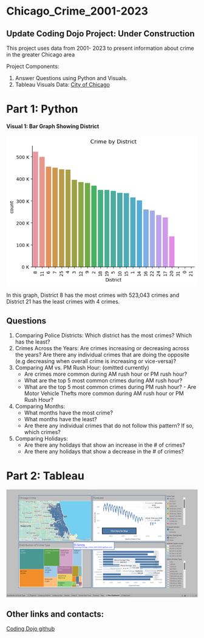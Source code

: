 # Chicago_Crime_2001-2023
 ## Update  Coding Dojo Project: Under Construction
This project uses  data from 2001- 2023 to present information about crime in the greater Chicago area

Project Components:
1. Answer Questions using Python and Visuals.
2. Tableau Visuals 
 Data:
[City of Chicago](https://data.cityofchicago.org/Public-Safety/Crimes-2001-to-Present/ijzp-q8t2)
# Part 1: Python
#### Visual 1: Bar Graph Showing District 
![alt text](https://github.com/Elispreng/Chicago_Crime_2001-2023/blob/main/Images/Crime%20by%20District.png)

In this graph, District 8 has the most crimes with 523,043 crimes and 
District 21 has the least crimes with 4 crimes. 
## Questions
1. Comparing Police Districts: Which district has the most crimes? Which has the least?
2. Crimes Across the Years: Are crimes increasing or decreasing across the years? Are there any individual crimes that are doing the opposite (e.g decreasing when overall crime is increasing or vice-versa)?
3. Comparing AM vs. PM Rush Hour: (omitted currently)
   - Are crimes more common during AM rush hour or PM rush hour?
   -  What are the top 5 most common crimes during AM rush hour?
     -  What are the top 5 most common crimes during PM rush hour?
       - Are Motor Vehicle Thefts more common during AM rush hour or PM Rush Hour?
4. Comparing Months:
    - What months have the most crime?
    - What months have the least?
    - Are there any individual crimes that do not follow this pattern? If so, which crimes?
5. Comparing Holidays:
   - Are there any holidays that show an increase in the # of crimes?
   - Are there any holidays that show a decrease in the # of crimes?
# Part 2: Tableau
![alttext](https://github.com/Elispreng/Chicago_Crime_2001-2023/blob/main/Images/Screenshot%20(142).png)

## Other links and contacts: 


[Coding Dojo github](https://github.com/coding-dojo-data-science/preparing-chicago-crime-data) 

